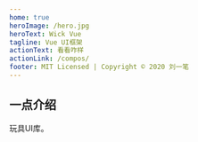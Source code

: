 ```yaml
---
home: true
heroImage: /hero.jpg
heroText: Wick Vue
tagline: Vue UI框架
actionText: 看看咋样
actionLink: /compos/
footer: MIT Licensed | Copyright © 2020 刘一笔
---
```

## 一点介绍
玩具UI库。